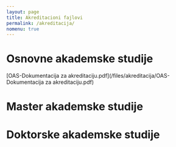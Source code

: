 ```yaml
---
layout: page
title: Akreditacioni fajlovi
permalink: /akreditacija/
nomenu: true
---
```


# Osnovne akademske studije
[OAS-Dokumentacija za akreditaciju.pdf](/files/akreditacija/OAS-Dokumentacija za akreditaciju.pdf) 

# Master akademske studije

# Doktorske akademske studije
